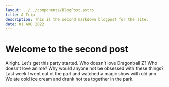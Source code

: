 ```yaml
---
layout: ../../components/BlogPost.astro
title: A Trip
description: This is the second markdown blogpost for the site.
date: 01 AUG 2022
---
```


# Welcome to the second post

Alright. Let's get this party started. Who doesn't love Dragonball Z? Who doesn't love anime? Why would anyone not be obsessed with these things?  Last week I went out ot the parl and watched a magic show with old ann. We ate cold ice cream and drank hot tea together in the park.
